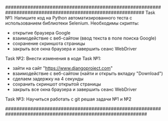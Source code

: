 ##########################################################################################################
Task №1:
Напишите код на Python  автоматизированного теста с использованием библиотеки Selenium.
Необходимы скрипты:
- открытие браузера Google
- взаимодействие с веб-сайтом (ввод текста в поле поиска Google)
- сохранение скриншота страницы
- закрыть все окна браузера и завершить сеанс WebDriver

Task №2:
Внести изменения в коде Task №1:
- зайти на сайт "https://www.djangoproject.com"
- взаимодействие с веб-сайтом (найти и открыть вкладку "Download")
- сделаем задержку на 4 секунды
- сохранить скриншот открытой страницы
- закрыть все окна браузера и завершить сеанс WebDriver

Task №3:
Научиться работать с git решая задачи №1 и №2

###########################################################################################################

